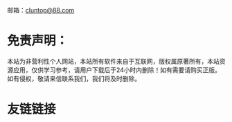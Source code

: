 邮箱：cluntop@88.com
# 免责声明：
本站为非营利性个人网站，本站所有软件来自于互联网，版权属原著所有，本站资源应用，仅供学习参考，请用户下载后于24小时内删除！如有需要请购买正版。如有侵权，敬请来信联系我们，我们将及时删除。
# 友链链接
